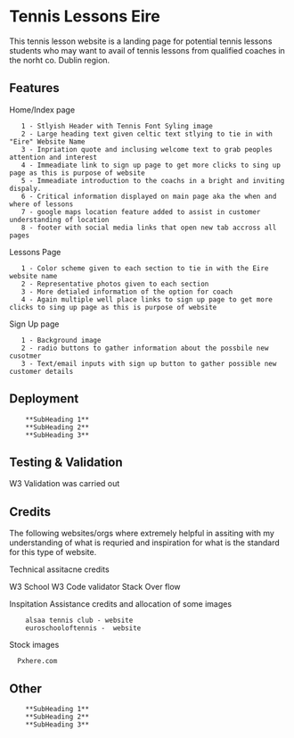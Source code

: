 # Tennis Lessons Eire 

This tennis lesson website is a landing page for potential tennis lessons students who may want to avail of tennis lessons from qualified coaches in the norht co. Dublin region. 


## Features

Home/Index page 

       1 - Stlyish Header with Tennis Font Syling image 
       2 - Large heading text given celtic text stlying to tie in with "Eire" Website Name
       3 - Inpriation quote and inclusing welcome text to grab peoples attention and interest 
       4 - Immeadiate link to sign up page to get more clicks to sing up page as this is purpose of website 
       5 - Immeadiate introduction to the coachs in a bright and inviting dispaly.
       6 - Critical information displayed on main page aka the when and where of lessons
       7 - google maps location feature added to assist in customer understanding of location
       8 - footer with social media links that open new tab accross all pages 



Lessons Page 
 
       1 - Color scheme given to each section to tie in with the Eire website name 
       2 - Representative photos given to each section 
       3 - More detialed information of the option for coach 
       4 - Again multiple well place links to sign up page to get more clicks to sing up page as this is purpose of website 

Sign Up page 
 
       1 - Background image 
       2 - radio buttons to gather information about the possbile new cusotmer 
       3 - Text/email inputs with sign up button to gather possible new customer details 


## Deployment


        **SubHeading 1**
        **SubHeading 2**
        **SubHeading 3**


## Testing & Validation   

W3 Validation was carried out 

## Credits 

The following websites/orgs where extremely helpful in assiting with my understanding of what is requried and inspiration for what is the standard for this type of website.

Technical assitacne credits 

W3 School
W3 Code validator 
Stack Over flow 

Inspitation Assistance credits and allocation of some images 

        alsaa tennis club - website 
        euroschooloftennis -  website 

Stock images 

      Pxhere.com 


## Other  


        **SubHeading 1**
        **SubHeading 2**
        **SubHeading 3**








